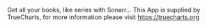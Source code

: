 Get all your books, like series with Sonarr...
This App is supplied by TrueCharts, for more information please visit https://truecharts.org
